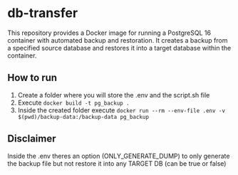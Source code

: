 # db-transfer
This repository provides a Docker image for running a PostgreSQL 16 container with automated backup and restoration. It creates a backup from a specified source database and restores it into a target database within the container.

## How to run
1) Create a folder where you will store the .env and the script.sh file
2) Execute ```docker build -t pg_backup .```
3) Inside the created folder execute ```docker run --rm --env-file .env -v $(pwd)/backup-data:/backup-data pg_backup```  


## Disclaimer
Inside the .env theres an option (ONLY_GENERATE_DUMP) to only generate the backup file but not restore it into any TARGET DB (can be true or false)